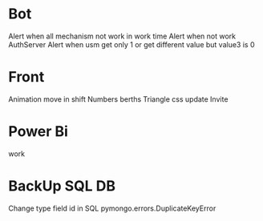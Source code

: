 # Bot
  Alert when all mechanism not work in work time
  Alert when not work AuthServer
  Alert when usm get only 1 or get different value but value3 is 0

# Front
  Animation move in shift
  Numbers berths
  Triangle css
  update Invite

# Power Bi
  work

# BackUp SQL DB
  Change type field id in SQL 
  pymongo.errors.DuplicateKeyError

